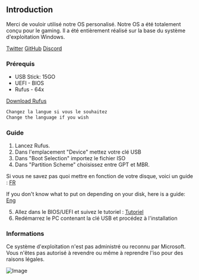 ## Introduction

Merci de vouloir utilisé notre OS personalisé. Notre OS a été totalement conçu pour le gaming.
Il a été entièrement réalisé sur la base du système d'exploitation Windows.

 [Twitter](https://twitter.com/rishy222/)
 [GitHub](https://github.com/PalmT/)
 [Discord](https://discord.com/invite/CxDt7b6Paz/)

### Prérequis

- USB Stick: 15GO 
- UEFI - BIOS
- Rufus - 64x

[Download Rufus](https://rufus.ie/fr/)

```markdown
Changez la langue si vous le souhaitez
Change the language if you wish
```
### Guide

1. Lancez Rufus.
2. Dans l'emplacement "Device" mettez votre clé USB
3. Dans "Boot Selection" importez le fichier ISO
4. Dans "Partition Scheme" choisissez entre GPT et MBR.

 Si vous ne savez pas quoi mettre en fonction de votre disque, voici un guide :
 [FR](https://lecrabeinfo.net/differences-mbr-gpt-tables-de-partitionnement.html#:~:text=Le%20GPT%20fonctionne%20de%20pair,pas%20de%20code%20d'amor%C3%A7age.)

 If you don't know what to put on depending on your disk, here is a guide:
 [Eng](https://www.diskpart.com/windows-10/partition-scheme-and-target-system-type-rufus-window-10-0001.html)


5. Allez dans le BIOS/UEFI et suivez le tutoriel :
 [Tutoriel](https://youtu.be/ATJVWHfQsY8?t=808)
6. Redémarrez le PC contenant la clé USB et procédez à l'installation

### Informations

Ce système d'exploitation n'est pas administré ou reconnu par Microsoft.
Vous n'êtes pas autorisé à revendre ou même à reprendre l'iso pour des raisons légales.

![Image](http://image.noelshack.com/fichiers/2022/15/1/1649702589-info.png)
